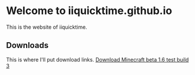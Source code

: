 # Welcome to iiquicktime.github.io

This is the website of iiquicktime.

## Downloads

This is where I'll put download links.
[Download Minecraft beta 1.6 test build 3](/redirect?link=https://download1510.mediafire.com/x7wajvpfrswgQ-tEHDlkDDUuhvY3h-_YbdF8U1kpwYzlo5Ek2T0OMYkIIR800eh_mcYB4At7XBPy44sMYstP9tkIsOxl0gdZka-6O5ZbI4uXhK3uUEnRanhAXtCcsykSYZIIGc7cvcNGF1C06_5fk5d54jDCRnifGdQeq9ZYgFoS-wo/h9u06bwmcnyjrwg/build.zip)

